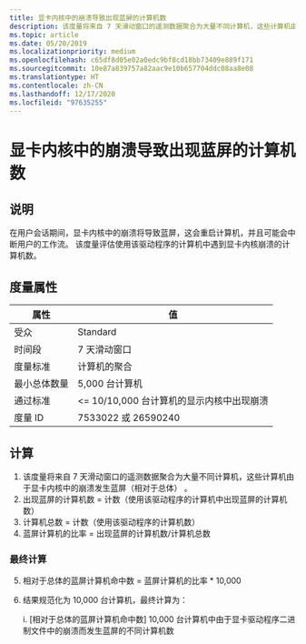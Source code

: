 ```yaml
---
title: 显卡内核中的崩溃导致出现蓝屏的计算机数
description: 该度量将来自 7 天滑动窗口的遥测数据聚合为大量不同计算机，这些计算机由于显卡内核中的崩溃发生蓝屏
ms.topic: article
ms.date: 05/20/2019
ms.localizationpriority: medium
ms.openlocfilehash: c65df8d05e02a0edc9bf8cd18bb73409e889f171
ms.sourcegitcommit: 10e87a839757a82aac9e10b657704ddc08aa8e08
ms.translationtype: HT
ms.contentlocale: zh-CN
ms.lasthandoff: 12/17/2020
ms.locfileid: "97635255"
---
```

# <a name="number-of-machines-that-had-a-blue-screen-caused-by-a-crash-in-the-graphics-kernel"></a>显卡内核中的崩溃导致出现蓝屏的计算机数

## <a name="description"></a>说明

在用户会话期间，显卡内核中的崩溃将导致蓝屏，这会重启计算机，并且可能会中断用户的工作流。 该度量评估使用该驱动程序的计算机中遇到显卡内核崩溃的计算机数。

## <a name="measure-attributes"></a>度量属性

|属性|值|
|----|----|
|受众 |Standard|
|时间段 |7 天滑动窗口|
|度量标准 |计算机的聚合|
|最小总体数量 |5,000 台计算机|
|通过标准 |<= 10/10,000 台计算机的显示内核中出现崩溃|
|度量 ID |7533022 或 26590240|

## <a name="calculation"></a>计算

1. 该度量将来自 7 天滑动窗口的遥测数据聚合为大量不同计算机，这些计算机由于显卡内核中的崩溃发生蓝屏（相对于总体）   。
2. 出现蓝屏的计算机数 = 计数（使用该驱动程序的计算机中出现蓝屏的计算机数） 
3. 计算机总数 = 计数（使用该驱动程序的计算机数） 
4. 蓝屏计算机的比率 = 出现蓝屏的计算机数/计算机总数 

### <a name="final-calculation"></a>最终计算

5. 相对于总体的蓝屏计算机命中数 = 蓝屏计算机的比率 * 10,000 
6. 结果规范化为 10,000 台计算机，最终计算为：

   i. [相对于总体的蓝屏计算机命中数] 10,000 台计算机中由于显卡驱动程序二进制文件中的崩溃而发生蓝屏的不同计算机数